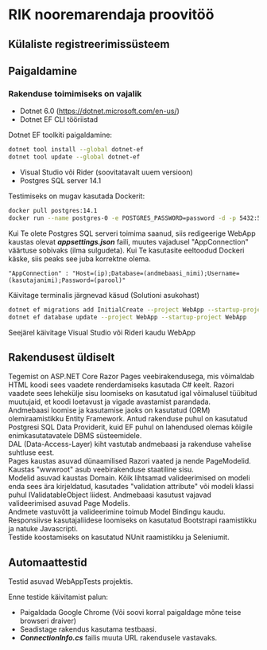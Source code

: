# RIK nooremarendaja proovitöö
## Külaliste registreerimissüsteem
## Paigaldamine
### Rakenduse toimimiseks on vajalik
* Dotnet 6.0 (https://dotnet.microsoft.com/en-us/)
* Dotnet EF CLI tööriistad  

Dotnet EF toolkiti paigaldamine:
```bash
dotnet tool install --global dotnet-ef
dotnet tool update --global dotnet-ef
```
* Visual Studio või Rider (soovitatavalt uuem versioon)
* Postgres SQL server 14.1

Testimiseks on mugav kasutada Dockerit:
```bash
docker pull postgres:14.1
docker run --name postgres-0 -e POSTGRES_PASSWORD=password -d -p 5432:5432 postgres:14.1
```

Kui Te olete Postgres SQL serveri toimima saanud, siis redigeerige WebApp kaustas olevat
***appsettings.json*** faili, muutes vajadusel "AppConnection" väärtuse sobivaks (ilma sulgudeta). 
Kui Te kasutasite eeltoodud Dockeri käske, siis peaks see juba korrektne olema.

```
"AppConnection" : "Host=(ip);Database=(andmebaasi_nimi);Username=(kasutajanimi);Password=(parool)"
```
Käivitage terminalis järgnevad käsud (Solutioni asukohast)
```bash
dotnet ef migrations add InitialCreate --project WebApp --startup-project WebApp 
dotnet ef database update --project WebApp --startup-project WebApp   
```

Seejärel käivitage Visual Studio või Rideri kaudu WebApp

## Rakendusest üldiselt

Tegemist on ASP.NET Core Razor Pages veebirakendusega, mis võimaldab HTML koodi sees vaadete renderdamiseks kasutada C# keelt. 
Razori vaadete sees lehekülje sisu loomiseks on kasutatud igal võimalusel tüübitud muutujaid, et koodi loetavust ja vigade avastamist parandada.  
Andmebaasi loomise ja kasutamise jaoks on kasutatud (ORM) olemiraamistikku Entity Framework.  Antud rakenduse puhul on kasutatud Postgresi SQL Data Providerit, kuid EF puhul on lahendused olemas kõigile enimkasutatavatele DBMS süsteemidele.  
DAL (Data-Access-Layer) kiht vastutab andmebaasi ja rakenduse vahelise suhtluse eest.  
Pages kaustas asuvad dünaamilised Razori vaated ja nende PageModelid.  
Kaustas "wwwroot" asub veebirakenduse staatiline sisu.  
Modelid asuvad kaustas Domain. Kõik lihtsamad valideerimised on modeli enda sees ära kirjeldatud, kasutades "validation attribute" või modeli klassi puhul
IValidatableObject liidest. Andmebaasi kasutust vajavad valideerimised asuvad Page Modelis.  
Andmete vastuvõtt ja valideerimine toimub Model Bindingu kaudu.
Responsiivse kasutajaliidese loomiseks on kasutatud Bootstrapi raamistikku ja natuke Javascripti.  
Testide koostamiseks on kasutatud NUnit raamistikku ja Seleniumit.

## Automaattestid

Testid asuvad WebAppTests projektis.

Enne testide käivitamist palun:
* Paigaldada Google Chrome (Või soovi korral paigaldage mõne teise browseri draiver)
* Seadistage rakendus kasutama testbaasi.  
* ***ConnectionInfo.cs*** failis muuta URL rakendusele vastavaks. 


